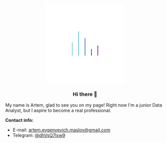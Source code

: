 <div align="center">
  
<img src="https://github.com/artem-maslov/artem-maslov/blob/main/resources/6ywG.gif" width="250" height="250"/>



### Hi there 👋

</div>

My name is Artem, glad to see you on my page! Right now I'm a junior Data Analyst, but I aspire to become a real professional. 

</div>

**Contact info:**
* E-mail: artem.evgenyevich.maslov@gmail.com
* Telegram: [@dhVsQ7lxw9](https://t.me/dhVsQ7lxw9)



<!--
**artem-maslov/artem-maslov** is a ✨ _special_ ✨ repository because its `README.md` (this file) appears on your GitHub profile.

Here are some ideas to get you started:

- 🔭 I’m currently working on ...
- 🌱 I’m currently learning ...
- 👯 I’m looking to collaborate on ...
- 🤔 I’m looking for help with ...
- 💬 Ask me about ...
- 📫 How to reach me: ...
- 😄 Pronouns: ...
- ⚡ Fun fact: ...
-->
